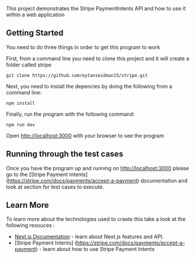 This project demonstrates the Stripe PaymentIntents API and how to use it within a web application

## Getting Started

You need to do three things in order to get this program to work

First, from a command line you need to clone this project and it will create a folder called stripe

```git clone https://github.com/eytanseidman15/stripe.git```

Next, you need to install the depencies by doing the following from a command line:

```npm install```

Finally, run the program with the following command:

```npm run dev```

Open [http://localhost:3000](http://localhost:3000) with your browser to see the program

## Running through the test cases
Once you have the program up and running on [http://localhost:3000](http://localhost:3000) please go to the [Stripe Payment Intents] (https://stripe.com/docs/payments/accept-a-payment) documentation and look at section for test cases to execute.

## Learn More

To learn more about the technologies used to craete this take a look at the following resouces :

- [Next.js Documentation](https://nextjs.org/docs) - learn about Next.js features and API.
- [Stripe Payment Intents] (https://stripe.com/docs/payments/accept-a-payment) - learn about how to use Stripe Payment Intents
